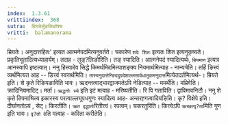 ```yaml
---
index:  1.3.61
vrittiindex:  368
sutra:  म्रियतेर्लुङलिङोश्च
vritti:  balamanorama 
---
```


म्रियतेः। अनुदात्तहितः' इत्यत आत्मनेपदमित्यनुवर्तते। चकारेण `शदेः शितः` इत्यतः शित इत्यनुकृष्यते। प्रकृतिभूतादित्यध्याहार्यम्। तदाह - लुङ्?लिङोरिति। तङ् स्यादिति। आत्मनेपदं स्यादित्यर्थः, `म्रियमाण` इत्यत्र आनस्यापि इष्टत्वात्। ननु हित्त्वादेव सिद्धे किमर्थमिदमित्याशङ्क्य नियमार्थमित्याह - नान्यत्रेति। तर्हि ङित्त्वं व्यर्थमित्यत आह -- ङित्त्वं स्वरार्थमिति। `तास्यनुदात्तेन्ङिददुपदेशाल्लसार्वधातुकमनुदात्त`मित्येतदर्तमित्यर्थ-। म्रियते इति। शे कृते रिङियङाविति भावः। ऋदन्तत्वाद्भारद्वाजमतेऽपि नेडित्याह -- ममर्थेति। मम्रिवेति। क्रादिनियमादिट्। मर्ता। `ऋद्धनोः स्ये` इति इटं मत्वाह - मरिष्यतीति। रि पि गताविति। द्वाविमावनिटौ। ननु शे कृते तिपमाश्रित्य इकारस्य परत्वाल्लघूपधगुणः स्यादित्य आह- अन्तरह्गत्वादियङिति। कृ? विक्षेपे इति। दीर्घानतोऽयं , सेट्। किरतीति। `ऋत इद्धातो`रितीत्त्वं। रपत्वम्। चकरतुरिति। कित्त्वेऽपि `ऋच्छत्यृ?ता`मिति गुण इति भावः। `वृ?तो वे`ति मत्वाह - करिता करीतेति।

